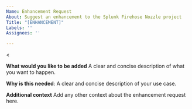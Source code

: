 ```yaml
---
Name: Enhancement Request
About: Suggest an enhancement to the Splunk Firehose Nozzle project
Title: "[ENHANCEMENT]"
Labels: ''
Assignees: ''

---
```


<<!-- Please only use this template for submitting enhancement requests -->

**What would you like to be added**
A clear and concise description of what you want to happen.

**Why is this needed**:
A clear and concise description of your use case.

**Additional context**
Add any other context about the enhancement request here.